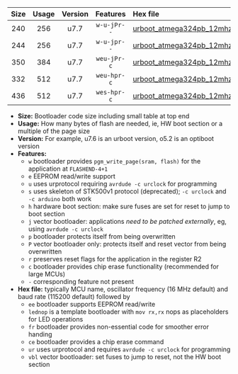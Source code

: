 |Size|Usage|Version|Features|Hex file|
|:-:|:-:|:-:|:-:|:--|
|240|256|u7.7|`w-u-jPr--`|[urboot_atmega324pb_12mhz_19200bps_lednop_ur_vbl.hex](https://raw.githubusercontent.com/stefanrueger/urboot.hex/main/mcus/atmega324pb/fcpu_12mhz/19200_bps/urboot_atmega324pb_12mhz_19200bps_lednop_ur_vbl.hex)|
|244|256|u7.7|`w-u-jpr--`|[urboot_atmega324pb_12mhz_19200bps_lednop_fr_ur_vbl.hex](https://raw.githubusercontent.com/stefanrueger/urboot.hex/main/mcus/atmega324pb/fcpu_12mhz/19200_bps/urboot_atmega324pb_12mhz_19200bps_lednop_fr_ur_vbl.hex)|
|350|384|u7.7|`weu-jPr-c`|[urboot_atmega324pb_12mhz_19200bps_ee_lednop_fr_ce_ur_vbl.hex](https://raw.githubusercontent.com/stefanrueger/urboot.hex/main/mcus/atmega324pb/fcpu_12mhz/19200_bps/urboot_atmega324pb_12mhz_19200bps_ee_lednop_fr_ce_ur_vbl.hex)|
|332|512|u7.7|`weu-hpr-c`|[urboot_atmega324pb_12mhz_19200bps_ee_lednop_fr_ce_ur.hex](https://raw.githubusercontent.com/stefanrueger/urboot.hex/main/mcus/atmega324pb/fcpu_12mhz/19200_bps/urboot_atmega324pb_12mhz_19200bps_ee_lednop_fr_ce_ur.hex)|
|436|512|u7.7|`wes-hpr-c`|[urboot_atmega324pb_12mhz_19200bps_ee_lednop_fr_ce.hex](https://raw.githubusercontent.com/stefanrueger/urboot.hex/main/mcus/atmega324pb/fcpu_12mhz/19200_bps/urboot_atmega324pb_12mhz_19200bps_ee_lednop_fr_ce.hex)|

- **Size:** Bootloader code size including small table at top end
- **Usage:** How many bytes of flash are needed, ie, HW boot section or a multiple of the page size
- **Version:** For example, u7.6 is an urboot version, o5.2 is an optiboot version
- **Features:**
  + `w` bootloader provides `pgm_write_page(sram, flash)` for the application at `FLASHEND-4+1`
  + `e` EEPROM read/write support
  + `u` uses urprotocol requiring `avrdude -c urclock` for programming
  + `s` uses skeleton of STK500v1 protocol (deprecated); `-c urclock` and `-c arduino` both work
  + `h` hardware boot section: make sure fuses are set for reset to jump to boot section
  + `j` vector bootloader: applications *need to be patched externally*, eg, using `avrdude -c urclock`
  + `p` bootloader protects itself from being overwritten
  + `P` vector bootloader only: protects itself and reset vector from being overwritten
  + `r` preserves reset flags for the application in the register R2
  + `c` bootloader provides chip erase functionality (recommended for large MCUs)
  + `-` corresponding feature not present
- **Hex file:** typically MCU name, oscillator frequency (16 MHz default) and baud rate (115200 default) followed by
  + `ee` bootloader supports EEPROM read/write
  + `lednop` is a template bootloader with `mov rx,rx` nops as placeholders for LED operations
  + `fr` bootloader provides non-essential code for smoother error handing
  + `ce` bootloader provides a chip erase command
  + `ur` uses urprotocol and requires `avrdude -c urclock` for programming
  + `vbl` vector bootloader: set fuses to jump to reset, not the HW boot section
